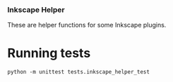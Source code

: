### Inkscape Helper

These are helper functions for some Inkscape plugins.

# Running tests

`python -m unittest tests.inkscape_helper_test`